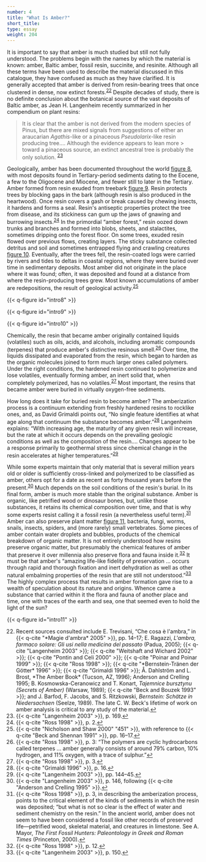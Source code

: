 ```yaml
---
number: 4
title: "What Is Amber?"
short_title:
type: essay
weight: 204
---
```


It is important to say that amber is much studied but still not fully understood. The problems begin with the names by which the material is known: amber, Baltic amber, fossil resin, succinite, and resinite. Although all these terms have been used to describe the material discussed in this catalogue, they have confused as much as they have clarified. It is generally accepted that amber is derived from resin-bearing trees that once clustered in dense, now extinct forests.<sup class="footnote-ref" id="fnref:22"><a href="#fn:22" rel="footnote">22</a></sup> Despite decades of study, there is no definite conclusion about the botanical source of the vast deposits of Baltic amber, as Jean H. Langenheim recently summarized in her compendium on plant resins:

> It is clear that the amber is not derived from the modern species of Pinus, but there are mixed signals from suggestions of either an araucarian *Agathis*-like or a pinaceous *Pseudolarix*-like resin producing tree.… Although the evidence appears to lean more > toward a pinaceous source, an extinct ancestral tree is probably the only solution. <sup class="footnote-ref" id="fnref:23"><a href="#fn:23" rel="footnote">23</a></sup>

Geologically, amber has been documented throughout the world [figure 8](#intro8), with most deposits found in Tertiary-period sediments dating to the Eocene, a few to the Oligocene and Miocene, and fewer still to later in the Tertiary. Amber formed from resin exuded from treebark [figure 9](#intro9). Resin protects trees by blocking gaps in the bark (although resin is also produced in the heartwood). Once resin covers a gash or break caused by chewing insects, it hardens and forms a seal. Resin's antiseptic properties protect the tree from disease, and its stickiness can gum up the jaws of gnawing and burrowing insects.<sup class="footnote-ref" id="fnref:24"><a href="#fn:24" rel="footnote">24</a></sup> In the primordial “amber forest,” resin oozed down trunks and branches and formed into blobs, sheets, and stalactites, sometimes dripping onto the forest floor. On some trees, exuded resin flowed over previous flows, creating layers. The sticky substance collected detritus and soil and sometimes entrapped flying and crawling creatures [figure 10](#intro10). Eventually, after the trees fell, the resin-coated logs were carried by rivers and tides to deltas in coastal regions, where they were buried over time in sedimentary deposits. Most amber did not originate in the place where it was found; often, it was deposited and found at a distance from where the resin-producing trees grew. Most known accumulations of amber are redepositions, the result of geological activity.<sup class="footnote-ref" id="fnref:25"><a href="#fn:25" rel="footnote">25</a></sup>

{{< q-figure id="intro8" >}}

{{< q-figure id="intro9" >}}

{{< q-figure id="intro10" >}}

Chemically, the resin that became amber originally contained liquids (volatiles) such as oils, acids, and alcohols, including aromatic compounds (terpenes) that produce amber's distinctive resinous smell.<sup class="footnote-ref" id="fnref:26"><a href="#fn:26" rel="footnote">26</a></sup> Over time, the liquids dissipated and evaporated from the resin, which began to harden as the organic molecules joined to form much larger ones called polymers. Under the right conditions, the hardened resin continued to polymerize and lose volatiles, eventually forming amber, an inert solid that, when completely polymerized, has no volatiles.<sup class="footnote-ref" id="fnref:27"><a href="#fn:27" rel="footnote">27</a></sup> Most important, the resins that became amber were buried in virtually oxygen-free sediments.

How long does it take for buried resin to become amber? The amberization process is a continuum extending from freshly hardened resins to rocklike ones, and, as David Grimaldi points out, “No single feature identifies at what age along that continuum the substance becomes amber.”<sup class="footnote-ref" id="fnref:28"><a href="#fn:28" rel="footnote">28</a></sup> Langenheim explains: “With increasing age, the maturity of any given resin will increase, but the rate at which it occurs depends on the prevailing geologic conditions as well as the composition of the resin.… Changes appear to be a response primarily to geothermal stress since chemical change in the resin accelerates at higher temperatures.”<sup class="footnote-ref" id="fnref:29"><a href="#fn:29" rel="footnote">29</a></sup>

While some experts maintain that only material that is several million years old or older is sufficiently cross-linked and polymerized to be classified as amber, others opt for a date as recent as forty thousand years before the present.<sup class="footnote-ref" id="fnref:30"><a href="#fn:30" rel="footnote">30</a></sup> Much depends on the soil conditions of the resin's burial. In its final form, amber is much more stable than the original substance. Amber is organic, like petrified wood or dinosaur bones, but, unlike those substances, it retains its chemical composition over time, and that is why some experts resist calling it a fossil resin (a nevertheless useful term).<sup class="footnote-ref" id="fnref:31"><a href="#fn:31" rel="footnote">31</a></sup> Amber can also preserve plant matter [figure 11](#intro11), bacteria, fungi, worms, snails, insects, spiders, and (more rarely) small vertebrates. Some pieces of amber contain water droplets and bubbles, products of the chemical breakdown of organic matter. It is not entirely understood how resins preserve organic matter, but presumably the chemical features of amber that preserve it over millennia also preserve flora and fauna inside it.<sup class="footnote-ref" id="fnref:32"><a href="#fn:32" rel="footnote">32</a></sup> It must be that amber's “amazing life-like fidelity of preservation … occurs through rapid and thorough fixation and inert dehydration as well as other natural embalming properties of the resin that are still not understood.”<sup class="footnote-ref" id="fnref:33"><a href="#fn:33" rel="footnote">33</a></sup> The highly complex process that results in amber formation gave rise to a wealth of speculation about its nature and origins. Whence came a substance that carried within it the flora and fauna of another place and time, one with traces of the earth and sea, one that seemed even to hold the light of the sun?

{{< q-figure id="intro11" >}}

<ol start="22">
<li id="fn:22">Recent sources consulted include E. Trevisani, “Che cosa è l'ambra,” in {{< q-cite "*Magie d'ambra* 2005" >}}, pp. 14–17; E. Ragazzi, <i>L'ambra, farmaco solare: Gli usi nella medicina del passato</i> (Padua, 2005); {{< q-cite "Langenheim 2003" >}}; {{< q-cite "Weitshaft and Wichard 2002" >}}; {{< q-cite "Pontin and Celi 2000" >}}; {{< q-cite "Poinar and Poinar 1999" >}}; {{< q-cite "Ross 1998" >}}; {{< q-cite "*Bernstein-Tränen der Götter* 1996" >}}; {{< q-cite "Grimaldi 1996" >}}; Å. Dahlström and L. Brost, *The Amber Book* (Tucson, AZ, 1996); Anderson and Crelling 1995; B. Kosmowska-Ceranowicz and T. Konart, <i>Tajemnice bursztynu (Secrets of Amber)</i> (Warsaw, 1989); {{< q-cite "Beck and Bouzek 1993" >}}; and J. Barfod, F. Jacobs, and S. Ritzkowski, <i>Bernstein: Schätze in Niedersachsen</i> (Seelze, 1989). The late C. W. Beck's lifetime of work on amber analysis is critical to any study of the material.<a class="footnote-return" href="#fnref:22">↩</a></li>

<li id="fn:23">{{< q-cite "Langenheim 2003" >}}, p. 169.<a class="footnote-return" href="#fnref:23">↩</a></li>

<li id="fn:24">{{< q-cite "Ross 1998" >}}, p. 2.<a class="footnote-return" href="#fnref:24">↩</a></li>

<li id="fn:25">{{< q-cite "Nicholson and Shaw 2000" "451" >}}, with reference to {{< q-cite "Beck and Shennan 1991" >}}, pp. 16–17.<a class="footnote-return" href="#fnref:25">↩</a></li>

<li id="fn:26">{{< q-cite "Ross 1998" >}}, p. 3: “The polymers are cyclic hydrocarbons called terpenes … amber generally consists of around 79% carbon, 10% hydrogen, and 11% oxygen, with a trace of sulphur.”<a class="footnote-return" href="#fnref:26">↩</a></li>

<li id="fn:27">{{< q-cite "Ross 1998" >}}, p. 3.<a class="footnote-return" href="#fnref:27">↩</a></li>

<li id="fn:28">{{< q-cite "Grimaldi 1996" >}}, p. 16.<a class="footnote-return" href="#fnref:28">↩</a></li>

<li id="fn:29">{{< q-cite "Langenheim 2003" >}}, pp. 144–45.<a class="footnote-return" href="#fnref:29">↩</a></li>

<li id="fn:30">{{< q-cite "Langenheim 2003" >}}, p. 146, following {{< q-cite "Anderson and Crelling 1995" >}}.<a class="footnote-return" href="#fnref:30">↩</a></li>

<li id="fn:31">{{< q-cite "Ross 1998" >}}, p. 3, in describing the amberization process, points to the critical element of the kinds of sediments in which the resin was deposited; “but what is not so clear is the effect of water and sediment chemistry on the resin.” In the ancient world, amber does not seem to have been considered a fossil like other records of preserved life—petrified wood, skeletal material, and creatures in limestone. See A. Mayor, <i>The First Fossil Hunters: Paleontology in Greek and Roman Times</i> (Princeton, 2000).<a class="footnote-return" href="#fnref:31">↩</a></li>

<li id="fn:32">{{< q-cite "Ross 1998" >}}, p. 12.<a class="footnote-return" href="#fnref:32">↩</a></li>

<li id="fn:33">{{< q-cite "Langenheim 2003" >}}, p. 150.<a class="footnote-return" href="#fnref:33">↩</a></li>
</ol>

